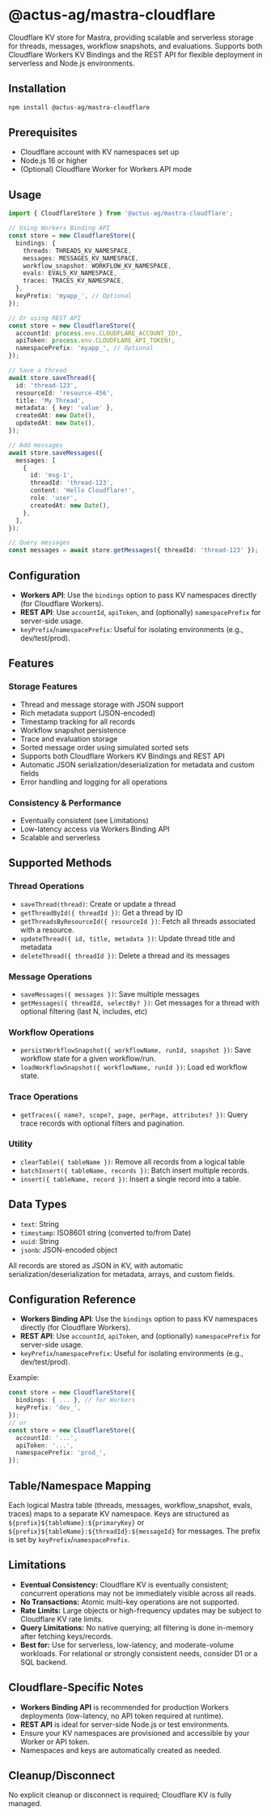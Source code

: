 # @actus-ag/mastra-cloudflare

Cloudflare KV store for Mastra, providing scalable and serverless storage for threads, messages, workflow snapshots, and evaluations. Supports both Cloudflare Workers KV Bindings and the REST API for flexible deployment in serverless and Node.js environments.

## Installation

```bash
npm install @actus-ag/mastra-cloudflare
```

## Prerequisites

- Cloudflare account with KV namespaces set up
- Node.js 16 or higher
- (Optional) Cloudflare Worker for Workers API mode

## Usage

```typescript
import { CloudflareStore } from '@actus-ag/mastra-cloudflare';

// Using Workers Binding API
const store = new CloudflareStore({
  bindings: {
    threads: THREADS_KV_NAMESPACE,
    messages: MESSAGES_KV_NAMESPACE,
    workflow_snapshot: WORKFLOW_KV_NAMESPACE,
    evals: EVALS_KV_NAMESPACE,
    traces: TRACES_KV_NAMESPACE,
  },
  keyPrefix: 'myapp_', // Optional
});

// Or using REST API
const store = new CloudflareStore({
  accountId: process.env.CLOUDFLARE_ACCOUNT_ID!,
  apiToken: process.env.CLOUDFLARE_API_TOKEN!,
  namespacePrefix: 'myapp_', // Optional
});

// Save a thread
await store.saveThread({
  id: 'thread-123',
  resourceId: 'resource-456',
  title: 'My Thread',
  metadata: { key: 'value' },
  createdAt: new Date(),
  updatedAt: new Date(),
});

// Add messages
await store.saveMessages({
  messages: [
    {
      id: 'msg-1',
      threadId: 'thread-123',
      content: 'Hello Cloudflare!',
      role: 'user',
      createdAt: new Date(),
    },
  ],
});

// Query messages
const messages = await store.getMessages({ threadId: 'thread-123' });
```

## Configuration

- **Workers API**: Use the `bindings` option to pass KV namespaces directly (for Cloudflare Workers).
- **REST API**: Use `accountId`, `apiToken`, and (optionally) `namespacePrefix` for server-side usage.
- `keyPrefix`/`namespacePrefix`: Useful for isolating environments (e.g., dev/test/prod).

## Features

### Storage Features

- Thread and message storage with JSON support
- Rich metadata support (JSON-encoded)
- Timestamp tracking for all records
- Workflow snapshot persistence
- Trace and evaluation storage
- Sorted message order using simulated sorted sets
- Supports both Cloudflare Workers KV Bindings and REST API
- Automatic JSON serialization/deserialization for metadata and custom fields
- Error handling and logging for all operations

### Consistency & Performance

- Eventually consistent (see Limitations)
- Low-latency access via Workers Binding API
- Scalable and serverless

## Supported Methods

### Thread Operations

- `saveThread(thread)`: Create or update a thread
- `getThreadById({ threadId })`: Get a thread by ID
- `getThreadsByResourceId({ resourceId })`: Fetch all threads associated with a resource.
- `updateThread({ id, title, metadata })`: Update thread title and metadata
- `deleteThread({ threadId })`: Delete a thread and its messages

### Message Operations

- `saveMessages({ messages })`: Save multiple messages
- `getMessages({ threadId, selectBy? })`: Get messages for a thread with optional filtering (last N, includes, etc)

### Workflow Operations

- `persistWorkflowSnapshot({ workflowName, runId, snapshot })`: Save workflow state for a given workflow/run.
- `loadWorkflowSnapshot({ workflowName, runId })`: Load ed workflow state.

### Trace Operations

- `getTraces({ name?, scope?, page, perPage, attributes? })`: Query trace records with optional filters and pagination.

### Utility

- `clearTable({ tableName })`: Remove all records from a logical table
- `batchInsert({ tableName, records })`: Batch insert multiple records.
- `insert({ tableName, record })`: Insert a single record into a table.

## Data Types

- `text`: String
- `timestamp`: ISO8601 string (converted to/from Date)
- `uuid`: String
- `jsonb`: JSON-encoded object

All records are stored as JSON in KV, with automatic serialization/deserialization for metadata, arrays, and custom fields.

## Configuration Reference

- **Workers Binding API**: Use the `bindings` option to pass KV namespaces directly (for Cloudflare Workers).
- **REST API**: Use `accountId`, `apiToken`, and (optionally) `namespacePrefix` for server-side usage.
- `keyPrefix`/`namespacePrefix`: Useful for isolating environments (e.g., dev/test/prod).

Example:

```typescript
const store = new CloudflareStore({
  bindings: { ... }, // for Workers
  keyPrefix: 'dev_',
});
// or
const store = new CloudflareStore({
  accountId: '...',
  apiToken: '...',
  namespacePrefix: 'prod_',
});
```

## Table/Namespace Mapping

Each logical Mastra table (threads, messages, workflow_snapshot, evals, traces) maps to a separate KV namespace. Keys are structured as `${prefix}${tableName}:${primaryKey}` or `${prefix}${tableName}:${threadId}:${messageId}` for messages. The prefix is set by `keyPrefix`/`namespacePrefix`.

## Limitations

- **Eventual Consistency:** Cloudflare KV is eventually consistent; concurrent operations may not be immediately visible across all reads.
- **No Transactions:** Atomic multi-key operations are not supported.
- **Rate Limits:** Large objects or high-frequency updates may be subject to Cloudflare KV rate limits.
- **Query Limitations:** No native querying; all filtering is done in-memory after fetching keys/records.
- **Best for:** Use for serverless, low-latency, and moderate-volume workloads. For relational or strongly consistent needs, consider D1 or a SQL backend.

## Cloudflare-Specific Notes

- **Workers Binding API** is recommended for production Workers deployments (low-latency, no API token required at runtime).
- **REST API** is ideal for server-side Node.js or test environments.
- Ensure your KV namespaces are provisioned and accessible by your Worker or API token.
- Namespaces and keys are automatically created as needed.

## Cleanup/Disconnect

No explicit cleanup or disconnect is required; Cloudflare KV is fully managed.
